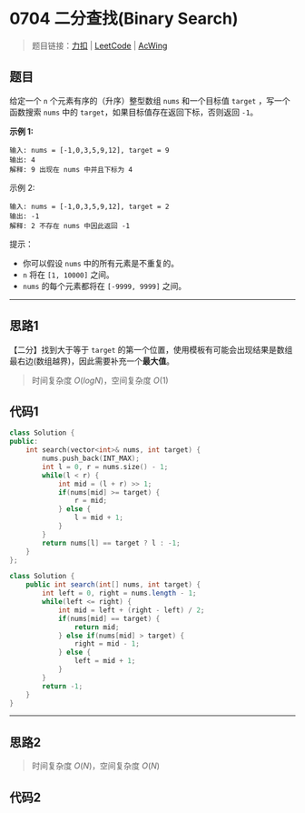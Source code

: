# 0704 二分查找(Binary Search)

> 题目链接：[力扣](https://leetcode-cn.com/problems/binary-search/) | [LeetCode](https://leetcode.com/problems/binary-search/) | [AcWing](3)

## 题目

给定一个 `n` 个元素有序的（升序）整型数组 `nums` 和一个目标值 `target` ，写一个函数搜索 `nums` 中的 `target`，如果目标值存在返回下标，否则返回 `-1`。

**示例 1:**

```plain
输入: nums = [-1,0,3,5,9,12], target = 9
输出: 4
解释: 9 出现在 nums 中并且下标为 4
```

示例 2:

```plain
输入: nums = [-1,0,3,5,9,12], target = 2
输出: -1
解释: 2 不存在 nums 中因此返回 -1
```

提示：

- 你可以假设 `nums` 中的所有元素是不重复的。
- `n` 将在 `[1, 10000]` 之间。
- `nums` 的每个元素都将在 `[-9999, 9999]` 之间。

---

## 思路1

【二分】找到大于等于 `target` 的第一个位置，使用模板有可能会出现结果是数组最右边(数组越界)，因此需要补充一个**最大值**。

> 时间复杂度 $O(logN)$，空间复杂度 $O(1)$

## 代码1

```cpp
class Solution {
public:
    int search(vector<int>& nums, int target) {
        nums.push_back(INT_MAX);
        int l = 0, r = nums.size() - 1;
        while(l < r) {
            int mid = (l + r) >> 1;
            if(nums[mid] >= target) {
                r = mid;
            } else {
                l = mid + 1;
            }
        }
        return nums[l] == target ? l : -1;
    }
};
```

```java
class Solution {
    public int search(int[] nums, int target) {
        int left = 0, right = nums.length - 1;
        while(left <= right) {
            int mid = left + (right - left) / 2;
            if(nums[mid] == target) {
                return mid;
            } else if(nums[mid] > target) {
                right = mid - 1;
            } else {
                left = mid + 1;
            }
        }
        return -1;
    }
}
```

---

## 思路2

> 时间复杂度 $O(N)$，空间复杂度 $O(N)$

## 代码2

```cpp

```

